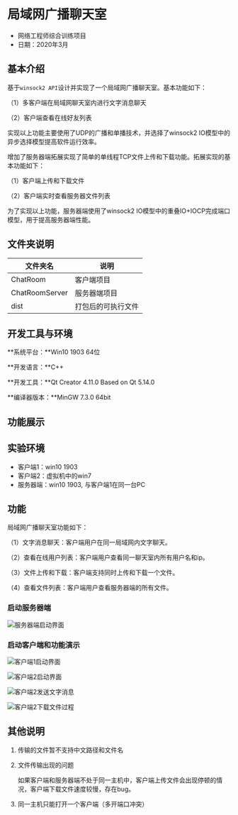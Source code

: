 # 局域网广播聊天室

+ 网络工程师综合训练项目
+ 日期：2020年3月

## 基本介绍

基于`winsock2 API`设计并实现了一个局域网广播聊天室。基本功能如下：

（1）多客户端在局域网聊天室内进行文字消息聊天

（2）客户端查看在线好友列表

实现以上功能主要使用了UDP的广播和单播技术，并选择了winsock2 IO模型中的异步选择模型提高软件运行效率。

增加了服务器端拓展实现了简单的单线程TCP文件上传和下载功能。拓展实现的基本功能如下：

（1）客户端上传和下载文件

（2）客户端实时查看服务器文件列表

为了实现以上功能，服务器端使用了winsock2 IO模型中的重叠IO+IOCP完成端口模型，用于提高服务器端性能。

## 文件夹说明

| 文件夹名       | 说明               |
| -------------- | ------------------ |
| ChatRoom       | 客户端项目         |
| ChatRoomServer | 服务器端项目       |
| dist           | 打包后的可执行文件 |



## 开发工具与环境

**系统平台：**Win10 1903 64位

**开发语言：**C++

**开发工具：**Qt Creator 4.11.0 Based on Qt 5.14.0

**编译器版本：**MinGW 7.3.0 64bit 

## 功能展示

## 实验环境

+ 客户端1：win10 1903
+ 客户端2：虚拟机中的win7
+ 服务器端：win10 1903, 与客户端1在同一台PC

## 功能

局域网广播聊天室功能如下：

（1）文字消息聊天：客户端用户在同一局域网内文字聊天。

（2）查看在线用户列表：客户端用户查看同一聊天室内所有用户名和ip。

（3）文件上传和下载：客户端支持同时上传和下载一个文件。

（4）查看文件列表：客户端用户查看服务器端的所有文件。

### 启动服务器端

![服务器端启动界面](./README/imgs/服务器端启动界面.png)

### 启动客户端和功能演示

![客户端1启动界面](./README/imgs/客户端1启动界面.png)

![客户端2启动界面](./README/imgs/客户端2启动界面.png)

![客户端2发送文字消息](./README/imgs/客户端2发送文字消息.png)

![客户端2下载文件过程](./README/imgs/客户端2下载文件过程.png)

## 其他说明

1. 传输的文件暂不支持中文路径和文件名

2. 文件传输出现的问题

   如果客户端和服务器端不处于同一主机中，客户端上传文件会出现停顿的情况，客户端下载文件速度较慢，存在bug。

3. 同一主机只能打开一个客户端（多开端口冲突）
